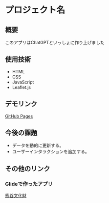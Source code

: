 # プロジェクト名
## 概要
このアプリはChatGPTといっしょに作り上げました

## 使用技術
- HTML
- CSS
- JavaScript
- Leaflet.js

## デモリンク
[GitHub Pages](https://otkzh.github.io/241218-demo/)

## 今後の課題
- データを動的に更新する。
- ユーザーインタラクションを追加する。

## その他のリンク
### Glideで作ったアプリ
[熊谷文化財](https://kazuhos-app-lq1h.glide.page)
